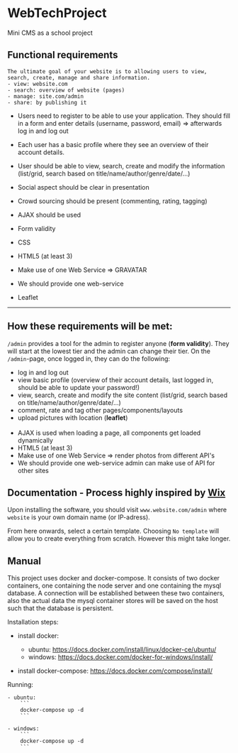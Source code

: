 # WebTechProject

Mini CMS as a school project

## Functional requirements

```
The ultimate goal of your website is to allowing users to view, search, create, manage and share information.
- view: website.com
- search: overview of website (pages)
- manage: site.com/admin
- share: by publishing it
```

- Users need to register to be able to use your application.
  They should fill in a form and enter details (username, password, email) => afterwards log in and log out

- Each user has a basic profile where they see an overview of their account details.
- User should be able to view, search, create and modify the information (list/grid, search based on title/name/author/genre/date/...)
- Social aspect should be clear in presentation
- Crowd sourcing should be present (commenting, rating, tagging)

- AJAX should be used
- Form validity
- CSS
- HTML5 (at least 3)
- Make use of one Web Service => GRAVATAR
- We should provide one web-service
- Leaflet

---

## How these requirements will be met:

`/admin` provides a tool for the admin to register anyone (**form validity**). They will start at the lowest tier and the admin can change their tier. On the `/admin`-page, once logged in, they can do the following:

- log in and log out
- view basic profile (overview of their account details, last logged in, should be able to update your password!)
- view, search, create and modify the site content (list/grid, search based on title/name/author/genre/date/...)
- comment, rate and tag other pages/components/layouts
- upload pictures with location (**leaflet**)
  <br/><br/>
- AJAX is used when loading a page, all components get loaded dynamically
- HTML5 (at least 3)
- Make use of one Web Service => render photos from different API's
- We should provide one web-service admin can make use of API for other sites

## Documentation - Process highly inspired by [Wix](https://www.wix.com)

Upon installing the software, you should visit `www.website.com/admin` where `website` is your own domain name (or IP-adress).

From here onwards, select a certain template. Choosing `No template` will allow you to create everything from scratch. However this might take longer.

<!-- As this project is just a beginner project, only several templates are available. Luckily these can be easily inserted by other contributors -->
<!-- These might be templates at first, but should become categories when there are many templates in the long run, such as "business" and "blog" -->

## Manual

This project uses docker and docker-compose.
It consists of two docker containers, one containing the node server and one containing the mysql database.
A connection will be established between these two containers, also the actual data the mysql container stores will be saved on the host such that the database is persistent.

Installation steps:

- install docker:

  - ubuntu: https://docs.docker.com/install/linux/docker-ce/ubuntu/
  - windows: https://docs.docker.com/docker-for-windows/install/

- install docker-compose: https://docs.docker.com/compose/install/

Running:

    - ubuntu:
        ```
        docker-compose up -d
        ```

    - windows:
        ```
        docker-compose up -d
        ```
